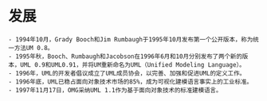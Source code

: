 # 发展

    - 1994年10月，Grady Booch和Jim Rumbaugh于1995年10月发布第一个公开版本，称为统一方法UM 0.8。
    - 1995年秋，Booch、Rumbaugh和Jacobson在1996年6月和10月分别发布了两个新的版本，UML 0.9和UML0.91，并将UM重新命名为UML（Unified Modeling Language）。
    - 1996年，UML的开发者倡议成立了UML成员协会，以完善、加强和促进UML的定义工作。
    - 1996年底，UML已稳占面向对象技术市场的85%，成为可视化建模语言事实上的工业标准。
    - 1997年11月17日，OMG采纳UML 1.1作为基于面向对象技术的标准建模语言。
